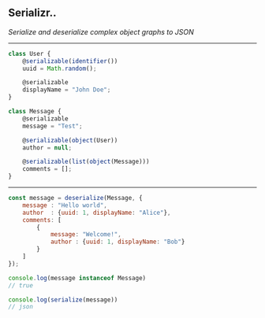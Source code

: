 ## Serializr..

_Serialize and deserialize complex object graphs to JSON_

---

```javascript
class User {
    @serializable(identifier())
    uuid = Math.random();

    @serializable
    displayName = "John Doe";
}

class Message {
    @serializable
    message = "Test";

    @serializable(object(User))
    author = null;

    @serializable(list(object(Message)))
    comments = [];
}
```

---

```javascript
const message = deserialize(Message, {
    message : "Hello world",
    author  : {uuid: 1, displayName: "Alice"},
    comments: [
        {
            message: "Welcome!",
            author : {uuid: 1, displayName: "Bob"}
        }
    ]
});

console.log(message instanceof Message)
// true

console.log(serialize(message))
// json
```